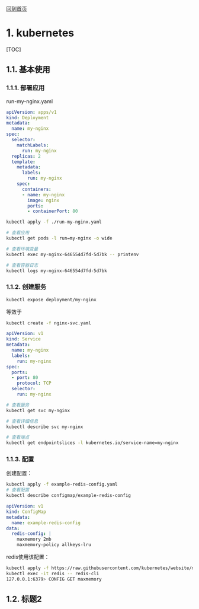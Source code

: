 [回到首页](../README.md)

# 1. kubernetes



[TOC]

## 1.1. 基本使用

### 1.1.1. 部署应用

run-my-nginx.yaml

```yaml
apiVersion: apps/v1
kind: Deployment
metadata:
  name: my-nginx
spec:
  selector:
    matchLabels:
      run: my-nginx
  replicas: 2
  template:
    metadata:
      labels:
        run: my-nginx
    spec:
      containers:
      - name: my-nginx
        image: nginx
        ports:
        - containerPort: 80
```

```bash
kubectl apply -f ./run-my-nginx.yaml

# 查看应用
kubectl get pods -l run=my-nginx -o wide

# 查看环境变量
kubectl exec my-nginx-646554d7fd-5d7bk -- printenv

# 查看容器日志
kubectl logs my-nginx-646554d7fd-5d7bk
```

### 1.1.2. 创建服务

```bash
kubectl expose deployment/my-nginx
```

等效于

```bash
kubectl create -f nginx-svc.yaml
```

```yaml
apiVersion: v1
kind: Service
metadata:
  name: my-nginx
  labels:
    run: my-nginx
spec:
  ports:
  - port: 80
    protocol: TCP
  selector:
    run: my-nginx

```

```bash
# 查看服务
kubectl get svc my-nginx

# 查看详细信息
kubectl describe svc my-nginx

# 查看端点
kubectl get endpointslices -l kubernetes.io/service-name=my-nginx
```



### 1.1.3. 配置

创建配置：

```bash
kubectl apply -f example-redis-config.yaml
# 查看配置
kubectl describe configmap/example-redis-config
```

```yaml
apiVersion: v1
kind: ConfigMap
metadata:
  name: example-redis-config
data:
  redis-config: |
    maxmemory 2mb
    maxmemory-policy allkeys-lru    
```

redis使用该配置：

```bash
kubectl apply -f https://raw.githubusercontent.com/kubernetes/website/main/content/en/examples/pods/config/redis-pod.yaml
kubectl exec -it redis -- redis-cli
127.0.0.1:6379> CONFIG GET maxmemory
```



## 1.2. 标题2

